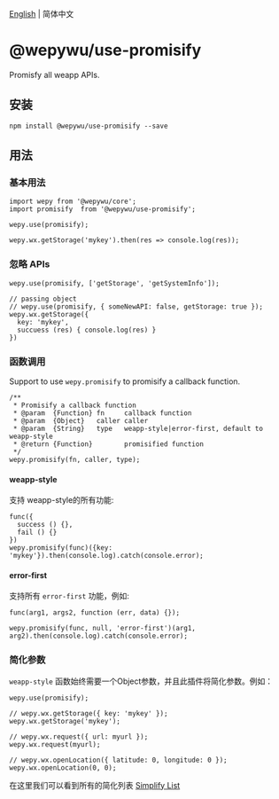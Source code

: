 [English](./README_EN.md) | 简体中文

# @wepywu/use-promisify

Promisfy all weapp APIs.

## 安装

```
npm install @wepywu/use-promisify --save
```

## 用法


### 基本用法

```
import wepy from '@wepywu/core';
import promisify  from '@wepywu/use-promisify';

wepy.use(promisify);

wepy.wx.getStorage('mykey').then(res => console.log(res));
```

### 忽略 APIs

```
wepy.use(promisify, ['getStorage', 'getSystemInfo']);

// passing object
// wepy.use(promisify, { someNewAPI: false, getStorage: true });
wepy.wx.getStorage({
  key: 'mykey',
  succuess (res) { console.log(res) }
})
```

### 函数调用

Support to use `wepy.promisify` to promisify a callback function.

```
/**
 * Promisify a callback function
 * @param  {Function} fn     callback function
 * @param  {Object}   caller caller
 * @param  {String}   type   weapp-style|error-first, default to weapp-style
 * @return {Function}        promisified function
 */
wepy.promisify(fn, caller, type);
```

#### weapp-style

支持 weapp-style的所有功能:

```
func({
  success () {},
  fail () {}
})
wepy.promisify(func)({key: 'mykey'}).then(console.log).catch(console.error);
```

#### error-first

支持所有 `error-first` 功能，例如:

```
func(arg1, args2, function (err, data) {});

wepy.promisify(func, null, 'error-first')(arg1, arg2).then(console.log).catch(console.error);
```


### 简化参数

`weapp-style` 函数始终需要一个Object参数，并且此插件将简化参数。例如：

```
wepy.use(promisify);

// wepy.wx.getStorage({ key: 'mykey' });
wepy.wx.getStorage('mykey');

// wepy.wx.request({ url: myurl });
wepy.wx.request(myurl);

// wepy.wx.openLocation({ latitude: 0, longitude: 0 });
wepy.wx.openLocation(0, 0);
```

在这里我们可以看到所有的简化列表 [Simplify List](https://github.com/Tencent/wepy/blob/2.0.x/packages/use-promisify/index.js#L86-L152) 